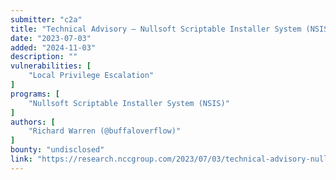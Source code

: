 ```yaml
---
submitter: "c2a"
title: "Technical Advisory – Nullsoft Scriptable Installer System (NSIS) – Insecure Temporary Directory Usage"
date: "2023-07-03"
added: "2024-11-03"
description: ""
vulnerabilities: [
    "Local Privilege Escalation"
]
programs: [
    "Nullsoft Scriptable Installer System (NSIS)"
]
authors: [
    "Richard Warren (@buffaloverflow)"
]
bounty: "undisclosed"
link: "https://research.nccgroup.com/2023/07/03/technical-advisory-nullsoft-scriptable-installer-system-nsis-insecure-temporary-directory-usage/"
---
```





